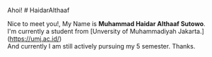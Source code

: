 Ahoi! # HaidarAlthaaf

Nice to meet you!, My Name is **Muhammad Haidar Althaaf Sutowo**. <br>
I'm currently a student from [Unversity of Muhammadiyah Jakarta.] (https://umj.ac.id/) <br>
And currently I am still actively pursuing my 5 semester.
Thanks.
